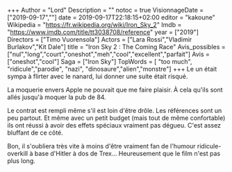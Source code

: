 +++
Author = "Lord"
Description = ""
notoc = true
VisionnageDate = ["2019-09-17",""]
date = 2019-09-17T22:18:15+02:00
editor = "kakoune"
Wikipedia = "https://fr.wikipedia.org/wiki/Iron_Sky_2"
Imdb = "https://www.imdb.com/title/tt3038708/reference"
year = ["2019"]
Directors = ["Timo Vuorensola"]
Actors = ["Lara Rossi","Vladimir Burlakov","Kit Dale"]
title = "Iron Sky 2 : The Coming Race"
Avis_possibles = ["nul","long","court","oneshot","meh","cool","excellent","parfait"]
Avis = ["oneshot","cool"] 
Saga = ["Iron Sky"]
TopWords = [ "too much", "ridicule","parodie", "nazi", "dinosaure","alien","monstre"]
+++
Le un était sympa à flirter avec le nanard, lui donner une suite était risqué.

La moquerie envers Apple ne pouvait que me faire plaisir.
À cela qu'ils sont allés jusqu'à moquer la pub de 84.

Le contrat est rempli même s'il est loin d'être drôle.
Les références sont un peu partout.
Et même avec un petit budget (mais tout de même confortable) ils ont réussi à avoir des effets spéciaux vraiment pas dégueu.
C'est assez bluffant de ce côté.

Bon, il s'oubliera très vite à moins d'être vraiment fan de l'humour ridicule-overkill à base d'Hitler à dos de Trex…
Heureusement que le film n'est pas plus long.
